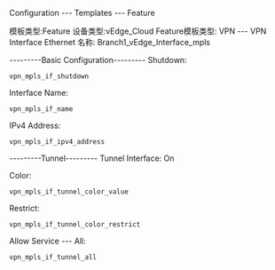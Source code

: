 Configuration --- Templates --- Feature

模板类型:Feature
设备类型:vEdge_Cloud
Feature模板类型: VPN --- VPN Interface Ethernet
名称: Branch1_vEdge_Interface_mpls

---------Basic Configuration---------
Shutdown: 
```shell
vpn_mpls_if_shutdown
```

Interface Name: 
```shell
vpn_mpls_if_name
```

IPv4 Address: 
```shell
vpn_mpls_if_ipv4_address
```

---------Tunnel---------
Tunnel Interface: On

Color:
```shell
vpn_mpls_if_tunnel_color_value
```

Restrict:
```shell
vpn_mpls_if_tunnel_color_restrict
```

Allow Service --- All:
```shell
vpn_mpls_if_tunnel_all
```

